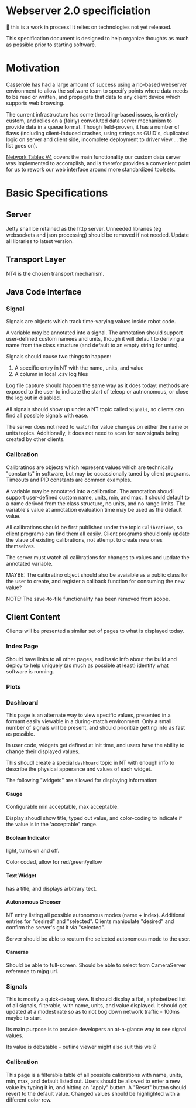# Webserver 2.0 specificiation

🚧 this is a work in process! It relies on technologies not yet released. 

This specification document is designed to help organize thoughts as much as possible prior to starting software.

# Motivation

Casserole has had a large amount of success using a rio-based webserver environment to allow the software team to specify points where data needs to be read or written, and propagate that data to any client device which supports web browsing.

The current infrastructure has some threading-based issues, is entirely custom, and relies on a (fairly) convoluted data server mechanism to provide data in a queue format. Though field-proven, it has a number of flaws (including client-induced crashes, using strings as GUID's, duplicated logic on server and client side, incomplete deployment to driver view.... the list goes on).

[Network Tables V4](https://github.com/PeterJohnson/allwpilib/blob/nt4/ntcore/doc/networktables4.adoc) covers the main functionality our custom data server was implemented to accomplish, and is therefor provides a convenient point for us to rework our web interface around more standardized toolsets.

# Basic Specifications

## Server

Jetty shall be retained as the http server. Unneeded libraries (eg websockets and json processing) should be removed if not needed. Update all libraries to latest version.

## Transport Layer

NT4 is the chosen transport mechanism.

## Java Code Interface

### Signal

Signals are objects which track time-varying values inside robot code.

A variable may be annotated into a signal. The annotation should support user-defined custom namees and units, though it will default to deriving a name from the class structure (and default to an empty string for units).

Signals should cause two things to happen:

1) A specific entry in NT with the name, units, and value
2) A column in local .csv log files

Log file capture should happen the same way as it does today: methods are exposed to the user to indicate the start of teleop or autnonomous, or close the log out in disabled.

All signals should show up under a NT topic called `Signals`, so clients can find all possible signals with ease.

The server does not need to watch for value changes on either the name or units topics. Additionally, it does not need to scan for new signals being created by other clients.

### Calibration

Calibratinos are objects which represent values which are technically "constants" in software, but may be occassionally tuned by client programs. Timeouts and PID constants are common examples.

A variable may be annotated into a calibration. The annotation shoudl support user-defined custom name, units, min, and max. It should default to a name derived from the class structure, no units, and no range limits. The variable's value at annotation evaluation time may be used as the default value.

All calibrations should be first published under the topic `Calibrations`, so client programs can find them all easily. Client programs should only update the vlaue of existing calibrations, not attempt to create new ones themselves.

The server must watch all calibrations for changes to values and update the annotated variable.

MAYBE: The calibratino object should also be avaialble as a public class for the user to create, and register a callback function for consuming the new value?

NOTE: The save-to-file functionality has been removed from scope.

## Client Content

Clients will be presented a similar set of pages to what is displayed today.

### Index Page

Should have links to all other pages, and basic info about the build and deploy to help uniquely (as much as possible at least) identify what software is running.

### Plots

### Dashboard

This page is an alternate way to view specific values, presented in a formant easily viewable in a during-match environment. Only a small number of signals will be present, and should prioritize getting info as fast as possible. 

In user code, widgets get defined at init time, and users have the ability to change their displayed values.

This shoudl create a special `dashboard` topic in NT with enough info to describe the physical apperance and values of each widget.

The following "widgets" are allowed for displaying information:

#### Gauge

Configurable min acceptable, max acceptable.

Display shoudl show title, typed out value, and color-coding to indicate if the value is in the 'acceptable" range.

#### Boolean Indicator

light, turns on and off.

Color coded, allow for red/green/yellow 

#### Text Widget

has a title, and displays arbitrary text. 

#### Autonomous Chooser

NT entry listing all possible autonomous modes (name + index). Additional entries for "desired" and "selected". Clients manipulate "desired" and confirm the server's got it via "selected".

Server should be able to reuturn the selected autonomous mode to the user.

#### Cameras

Should be able to full-screen. Should be able to select from CameraServer reference to mjpg url.

### Signals

This is mostly a quick-debug view. It should display a flat, alphabetized list of all signals, filterable, with name, units, and value displayed. It should get updated at a modest rate so as to not bog down network traffic - 100ms maybe to start.

Its main purpose is to provide developers an at-a-glance way to see signal values. 

Its value is debatable - outline viewer might also suit this well?

### Calibration

This page is a filterable table of all possible calibrations with name, units, min, max, and default listed out. Users should be allowed to enter a new value by typing it in, and hitting an "apply" button. A "Reset" button should revert to the default value. Changed values should be highlighted with a different color row.



